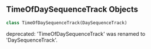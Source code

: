 ## TimeOfDaySequenceTrack Objects

```python
class TimeOfDaySequenceTrack(DaySequenceTrack)
```

deprecated: 'TimeOfDaySequenceTrack' was renamed to 'DaySequenceTrack'.

<a id="unreal.EnvironmentLightingActor"></a>